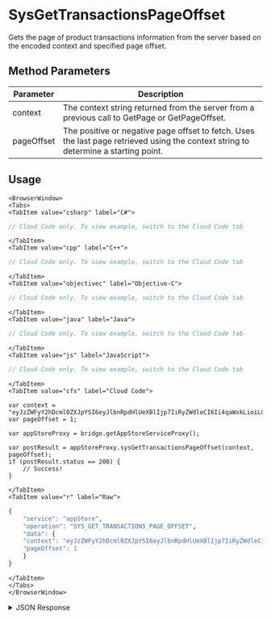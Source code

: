 # SysGetTransactionsPageOffset

Gets the page of product transactions information from the server based on the encoded context and specified page offset.

<PartialServop service_name="appStore" operation_name="SYS_GET_TRANSACTIONS_PAGE_OFFSET" />

## Method Parameters

| Parameter  | Description                                                                                                                         |
| ---------- | ----------------------------------------------------------------------------------------------------------------------------------- |
| context    | The context string returned from the server from a previous call to GetPage or GetPageOffset.                                       |
| pageOffset | The positive or negative page offset to fetch. Uses the last page retrieved using the context string to determine a starting point. |

## Usage

```mdx-code-block
<BrowserWindow>
<Tabs>
<TabItem value="csharp" label="C#">
```

```csharp
// Cloud Code only. To view example, switch to the Cloud Code tab
```

```mdx-code-block
</TabItem>
<TabItem value="cpp" label="C++">
```

```cpp
// Cloud Code only. To view example, switch to the Cloud Code tab
```

```mdx-code-block
</TabItem>
<TabItem value="objectivec" label="Objective-C">
```

```objectivec
// Cloud Code only. To view example, switch to the Cloud Code tab
```

```mdx-code-block
</TabItem>
<TabItem value="java" label="Java">
```

```java
// Cloud Code only. To view example, switch to the Cloud Code tab
```

```mdx-code-block
</TabItem>
<TabItem value="js" label="JavaScript">
```

```javascript
// Cloud Code only. To view example, switch to the Cloud Code tab
```

```mdx-code-block
</TabItem>
<TabItem value="cfs" label="Cloud Code">
```

```cfscript
var context = "eyJzZWFyY2hDcml0ZXJpYSI6eyJlbnRpdHlUeXBlIjp7IiRyZWdleCI6Ii4qaWxkLioiLCIkb3B0";
var pageOffset = 1;

var appStoreProxy = bridge.getAppStoreServiceProxy();

var postResult = appStoreProxy.sysGetTransactionsPageOffset(context, pageOffset);
if (postResult.status == 200) {
    // Success!
}
```

```mdx-code-block
</TabItem>
<TabItem value="r" label="Raw">
```

```r
{
	"service": "appStore",
	"operation": "SYS_GET_TRANSACTIONS_PAGE_OFFSET",
	"data": {
    "context": "eyJzZWFyY2hDcml0ZXJpYSI6eyJlbnRpdHlUeXBlIjp7IiRyZWdleCI6Ii4qaWxkLioiLCIkb3B0",
    "pageOffset": 1
	}
}
```

```mdx-code-block
</TabItem>
</Tabs>
</BrowserWindow>
```

<details>
<summary>JSON Response</summary>

```json
{
    "data": {
        "_serverTime": 1723709740032,
        "context": "eyJzZWFyY2hDcml0ZXJpYSI6eyJnYW1lSWQiOiIyMzc4MiJ9LCJzb3J0Q3JpdGVyaWEiOnsiY3JlYXRlZEF0IjotMX0sInBhZ2luYXRpb24iOnsicm93c1BlclBhZ2UiOjEsInBhZ2VOdW1iZXIiOjIsImRvQ291bnQiOnRydWUsInNraXBSZWNvdW50IjpmYWxzZX0sIm9wdGlvbnMiOm51bGwsInJlc3VsdENvdW50IjoyfQ",
        "results": {
            "count": 2,
            "page": 2,
            "items": [
                {
                    "pending": false,
                    "sandbox": false,
                    "type": "mock",
                    "sequenceId": "620ebe87-cf50-4131-9b9a-ccd9aafdfb45",
                    "transactionId": "yyyy",
                    "refPrice": 699,
                    "itemId": "xxxx",
                    "createdAt": 1712181435294,
                    "pendingPromotionId": null,
                    "profileId": "924539e0-0793-4437-930f-9b078cd0499d",
                    "pendingPriceId": 0,
                    "updatedAt": 1713476624931
                }
            ],
            "moreAfter": false,
            "moreBefore": true
        }
    },
    "status": 200
}
```

</details>
